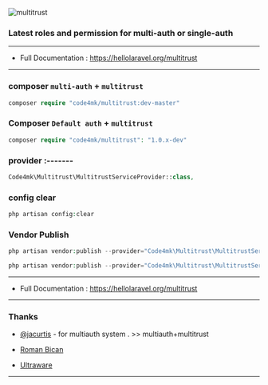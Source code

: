 ![multitrust](https://user-images.githubusercontent.com/17185462/27048621-5d5c413a-4fce-11e7-8ca4-dc7d6df16db9.png)

### Latest roles and permission for multi-auth or single-auth
---
* Full Documentation : https://hellolaravel.org/multitrust
---
### composer `multi-auth` + `multitrust`
```php
composer require "code4mk/multitrust:dev-master"
```

### Composer `Default auth` + `multitrust`
```php
composer require "code4mk/multitrust": "1.0.x-dev"
```

### provider :-------

```php
Code4mk\Multitrust\MultitrustServiceProvider::class,
```

### config clear

```php
php artisan config:clear
```

### Vendor Publish
```php
php artisan vendor:publish --provider="Code4mk\Multitrust\MultitrustServiceProvider" --tag=config

php artisan vendor:publish --provider="Code4mk\Multitrust\MultitrustServiceProvider" --tag=migrations

```
---
* Full Documentation : https://hellolaravel.org/multitrust
---
### Thanks
* [@jacurtis](https://twitter.com/_jacurtis) - for multiauth system . >> multiauth+multitrust

*  [Roman Bican](https://github.com/romanbican)

* [Ultraware](https://github.com/ultraware)
---
